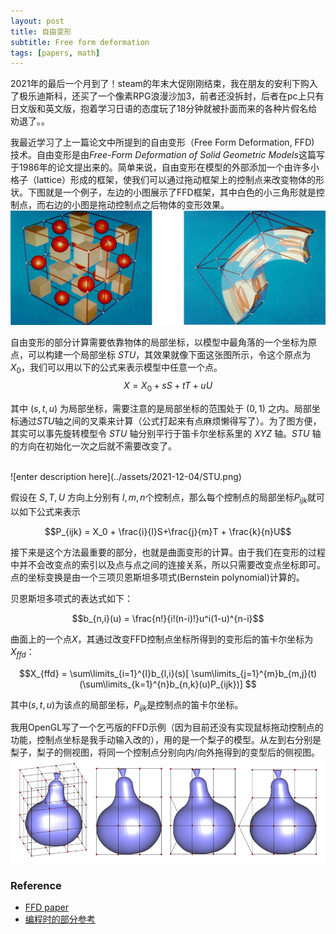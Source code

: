 ```yaml
---
layout: post
title: 自由变形
subtitle: Free form deformation
tags: [papers, math]
---
```


<head>
    <script src="https://cdn.mathjax.org/mathjax/latest/MathJax.js?config=TeX-AMS-MML_HTMLorMML" type="text/javascript"></script>
    <script type="text/x-mathjax-config">
        MathJax.Hub.Config({
            tex2jax: {
            skipTags: ['script', 'noscript', 'style', 'textarea', 'pre'],
            inlineMath: [['$','$']]
            }
        });
    </script>
</head>




2021年的最后一个月到了！steam的年末大促刚刚结束，我在朋友的安利下购入了极乐迪斯科，还买了一个像素RPG浪漫沙加3，前者还没拆封，后者在pc上只有日文版和英文版，抱着学习日语的态度玩了18分钟就被扑面而来的各种片假名给劝退了。。

我最近学习了上一篇论文中所提到的自由变形（Free Form Deformation, FFD) 技术。自由变形是由*Free-Form Deformation of Solid Geometric Models*这篇写于1986年的论文提出来的。简单来说，自由变形在模型的外部添加一个由许多小格子（lattice）形成的框架，使我们可以通过拖动框架上的控制点来改变物体的形状。下图就是一个例子，左边的小图展示了FFD框架，其中白色的小三角形就是控制点，而右边的小图是拖动控制点之后物体的变形效果。
<br>
![enter description here](../assets/2021-12-04/FFD_grid1.png)
<br>

自由变形的部分计算需要依靠物体的局部坐标，以模型中最角落的一个坐标为原点，可以构建一个局部坐标 $STU$，其效果就像下面这张图所示，令这个原点为$X_0$，我们可以用以下的公式来表示模型中任意一个点。
$$X = X_0 + sS+tT+uU$$

其中 $(s,t,u)$ 为局部坐标，需要注意的是局部坐标的范围处于 $(0,1)$ 之内。局部坐标通过$STU$轴之间的叉乘来计算（公式打起来有点麻烦懒得写了）。为了图方便，其实可以事先旋转模型令 $STU$ 轴分别平行于笛卡尔坐标系里的 $XYZ$ 轴。$STU$ 轴的方向在初始化一次之后就不需要改变了。

<br>
![enter description here](../assets/2021-12-04/STU.png)
<br>

假设在 $S,T,U$ 方向上分别有 $l,m,n$个控制点，那么每个控制点的局部坐标$P_{ijk}$就可以如下公式来表示

$$P_{ijk} = X_0 + \frac{i}{l}S+\frac{j}{m}T + \frac{k}{n}U$$

接下来是这个方法最重要的部分，也就是曲面变形的计算。由于我们在变形的过程中并不会改变点的索引以及点与点之间的连接关系，所以只需要改变点坐标即可。点的坐标变换是由一个三项贝恩斯坦多项式(Bernstein polynomial)计算的。

贝恩斯坦多项式的表达式如下：

$$b_{n,i}(u) = \frac{n!}{i!(n-i)!}u^i(1-u)^{n-i}$$

曲面上的一个点$X$，其通过改变FFD控制点坐标所得到的变形后的笛卡尔坐标为$X_{ffd}$：

$$X_{ffd} = \sum\limits_{i=1}^{l}b_{l,i}(s)[ \sum\limits_{j=1}^{m}b_{m,j}(t)(\sum\limits_{k=1}^{n}b_{n,k}(u)P_{ijk})] $$

其中$(s,t,u)$为该点的局部坐标，$P_{ijk}$是控制点的笛卡尔坐标。

我用OpenGL写了一个乞丐版的FFD示例（因为目前还没有实现鼠标拖动控制点的功能，控制点坐标是我手动输入改的），用的是一个梨子的模型。从左到右分别是梨子，梨子的侧视图，将同一个控制点分别向内/向外拖得到的变型后的侧视图。
<br>
![enter description here](../assets/2021-12-04/result.png)
<br>

### Reference
- [FFD paper](https://dl.acm.org/doi/abs/10.1145/15922.15903)
- [编程时的部分参考](https://www.researchgate.net/publication/314261522_FREE_FORM_DEFORMATION_METHODS_-_THE_THEORY_AND_PRACTICE)
